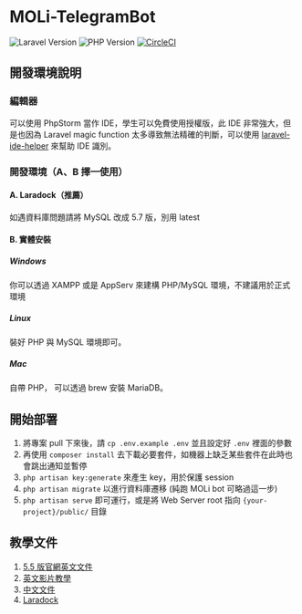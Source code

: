 # MOLi-TelegramBot
![Laravel Version](https://img.shields.io/badge/Laravel-5.5-brightgreen.svg)
![PHP Version](https://img.shields.io/badge/PHP-%3E%3D7.0-orange.svg)
[![CircleCI](https://circleci.com/gh/MOLi-rocks/MOLi-TelegramBot/tree/master.svg?style=svg)](https://circleci.com/gh/MOLi-rocks/MOLi-TelegramBot/tree/master)

## 開發環境說明

### 編輯器
可以使用 PhpStorm 當作 IDE，學生可以免費使用授權版，此 IDE 非常強大，但是也因為 Laravel magic function 太多導致無法精確的判斷，可以使用 [laravel-ide-helper](https://github.com/barryvdh/laravel-ide-helper) 來幫助 IDE 識別。

### 開發環境（A、B 擇一使用）

#### A. Laradock（推薦）
如遇資料庫問題請將 MySQL 改成 5.7 版，別用 latest

#### B. 實體安裝

##### Windows
你可以透過 XAMPP 或是 AppServ 來建構 PHP/MySQL 環境，不建議用於正式環境

##### Linux
裝好 PHP 與 MySQL 環境即可。

##### Mac
自帶 PHP， 可以透過 brew 安裝 MariaDB。

## 開始部署

1. 將專案 pull 下來後，請 `cp .env.example .env` 並且設定好 `.env` 裡面的參數
2. 再使用 `composer install` 去下載必要套件，如機器上缺乏某些套件在此時也會跳出通知並暫停
3. `php artisan key:generate` 來產生 key，用於保護 session
4. `php artisan migrate` 以進行資料庫遷移 (純跑 MOLi bot 可略過這一步)
5. `php artisan serve` 即可運行，或是將 Web Server root 指向 `{your-project}/public/` 目錄

## 教學文件

1. [5.5 版官網英文文件](https://laravel.com/docs/5.5)
2. [英文影片教學](https://laracasts.com/)
3. [中文文件](https://laravel.tw/)
4. [Laradock](https://laradock.io/)
